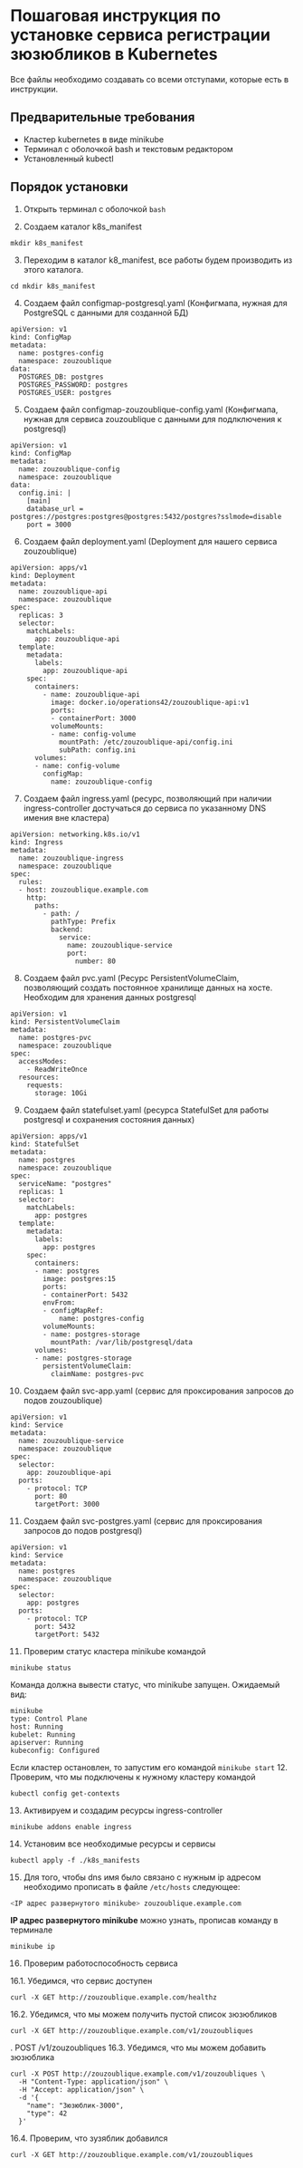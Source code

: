# Пошаговая инструкция по установке сервиса регистрации зюзюбликов в Kubernetes
Все файлы необходимо создавать со всеми отступами, которые есть в инструкции.
## Предварительные требования

- Кластер kubernetes в виде minikube
- Терминал с оболочкой bash и текстовым редактором
- Установленный kubectl

## Порядок установки
1. Открыть терминал с оболочкой `bash`

2. Создаем каталог k8s_manifest
```
mkdir k8s_manifest
```
3. Переходим в каталог k8_manifest, все работы будем производить из этого каталога.
```
cd mkdir k8s_manifest
```
4. Создаем файл configmap-postgresql.yaml (Конфигмапа, нужная для PostgreSQL с данными для созданной БД)
```
apiVersion: v1
kind: ConfigMap
metadata:
  name: postgres-config
  namespace: zouzoublique
data:
  POSTGRES_DB: postgres
  POSTGRES_PASSWORD: postgres
  POSTGRES_USER: postgres
```  
5. Создаем файл configmap-zouzoublique-config.yaml (Конфигмапа, нужная для сервиса zouzoublique с данными для подлключения к postgresql)
```
apiVersion: v1
kind: ConfigMap
metadata:
  name: zouzoublique-config
  namespace: zouzoublique
data:
  config.ini: |
    [main]
    database_url = postgres://postgres:postgres@postgres:5432/postgres?sslmode=disable
    port = 3000
```	
6. Создаем файл deployment.yaml (Deployment для нашего сервиса zouzoublique)
```
apiVersion: apps/v1
kind: Deployment
metadata:
  name: zouzoublique-api
  namespace: zouzoublique
spec:
  replicas: 3
  selector:
    matchLabels:
      app: zouzoublique-api
  template:
    metadata:
      labels:
        app: zouzoublique-api
    spec:
      containers:
        - name: zouzoublique-api
          image: docker.io/operations42/zouzoublique-api:v1
          ports:
          - containerPort: 3000
          volumeMounts:
          - name: config-volume
            mountPath: /etc/zouzoublique-api/config.ini
            subPath: config.ini
      volumes:
      - name: config-volume
        configMap:
          name: zouzoublique-config	
```
7. Создаем файл ingress.yaml (ресурс, позволяющий при наличии ingress-controller достучаться до сервиса по указанному DNS имения вне кластера)
```
apiVersion: networking.k8s.io/v1
kind: Ingress
metadata:
  name: zouzoublique-ingress
  namespace: zouzoublique
spec:
  rules:
  - host: zouzoublique.example.com
    http:
      paths:
        - path: /
          pathType: Prefix
          backend:
            service:
              name: zouzoublique-service
              port:
                number: 80
```
8. Создаем файл pvc.yaml (Ресурс PersistentVolumeClaim, позволяющий создать постоянное хранилище данных на хосте. Необходим для хранения данных postgresql

```
apiVersion: v1
kind: PersistentVolumeClaim
metadata:
  name: postgres-pvc
  namespace: zouzoublique
spec:
  accessModes:
    - ReadWriteOnce
  resources:
    requests:
      storage: 10Gi				
```	  
9. Создаем файл statefulset.yaml (ресурса StatefulSet для работы postgresql и сохранения состояния данных)
```
apiVersion: apps/v1
kind: StatefulSet
metadata:
  name: postgres
  namespace: zouzoublique
spec:
  serviceName: "postgres"
  replicas: 1
  selector:
    matchLabels:
      app: postgres
  template:
    metadata:
      labels:
        app: postgres
    spec:
      containers:
      - name: postgres
        image: postgres:15
        ports:
        - containerPort: 5432
        envFrom:
        - configMapRef:
            name: postgres-config
        volumeMounts:
        - name: postgres-storage
          mountPath: /var/lib/postgresql/data
      volumes:
      - name: postgres-storage
        persistentVolumeClaim:
          claimName: postgres-pvc
```
10. Создаем файл svc-app.yaml (сервис для проксирования запросов до подов zouzoublique)
```
apiVersion: v1
kind: Service
metadata:
  name: zouzoublique-service
  namespace: zouzoublique
spec:
  selector:
    app: zouzoublique-api
  ports:
    - protocol: TCP
      port: 80
      targetPort: 3000
```	  
11. Создаем файл svc-postgres.yaml (сервис для проксирования запросов до подов postgresql)
```
apiVersion: v1
kind: Service
metadata:
  name: postgres
  namespace: zouzoublique
spec:
  selector:
    app: postgres
  ports:
    - protocol: TCP
      port: 5432
      targetPort: 5432 
```	  
11. Проверим статус кластера minikube командой
```
minikube status
```
Команда должна вывести статус, что minikube запущен. Ожидаемый вид:
```
minikube
type: Control Plane
host: Running
kubelet: Running
apiserver: Running
kubeconfig: Configured
```
Если кластер остановлен, то запустим его командой `minikube start`
12. Проверим, что мы подключены к нужному кластеру командой
```
kubectl config get-contexts
```
13. Активируем и создадим ресурсы ingress-controller
```
minikube addons enable ingress
```
14. Установим все необходимые ресурсы и сервисы
```
kubectl apply -f ./k8s_manifests
```
15. Для того, чтобы dns имя было связано с нужным ip адресом необходимо прописать в файле `/etc/hosts` следующее:
``` bash
<IP адрес развернутого minikube> zouzoublique.example.com
```
**IP адрес развернутого minikube** можно узнать, прописав команду в терминале
```
minikube ip
```
16. Проверим работоспособность сервиса

16.1. Убедимся, что сервис доступен
```
curl -X GET http://zouzoublique.example.com/healthz
```
16.2. Убедимся, что мы можем получить пустой список зюзюбликов
```
curl -X GET http://zouzoublique.example.com/v1/zouzoubliques
```
. POST /v1/zouzoubliques 
16.3. Убедимся, что мы можем добавить зюзюблика
```
curl -X POST http://zouzoublique.example.com/v1/zouzoubliques \
  -H "Content-Type: application/json" \
  -H "Accept: application/json" \
  -d '{
    "name": "Зюзюблик-3000",
    "type": 42
  }'
```
16.4. Проверим, что зузяблик добавился
```
curl -X GET http://zouzoublique.example.com/v1/zouzoubliques
```

